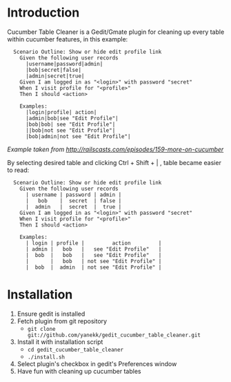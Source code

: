 Introduction
============

Cucumber Table Cleaner is a Gedit/Gmate plugin for cleaning up every table within cucumber features, in this example:

      Scenario Outline: Show or hide edit profile link
        Given the following user records
          |username|password|admin|
          |bob|secret|false|
          |admin|secret|true|
        Given I am logged in as "<login>" with password "secret"
        When I visit profile for "<profile>"
        Then I should <action>

        Examples:
          |login|profile| action|
          |admin|bob|see "Edit Profile"|
          |bob|bob| see "Edit Profile"|
          ||bob|not see "Edit Profile"|
          |bob|admin|not see "Edit Profile"|

*Example taken from http://railscasts.com/episodes/159-more-on-cucumber*

By selecting desired table and clicking Ctrl + Shift + | , table became easier to read:

      Scenario Outline: Show or hide edit profile link
        Given the following user records
          | username | password | admin |
          |   bob    |  secret  | false |
          |  admin   |  secret  |  true |
        Given I am logged in as "<login>" with password "secret"
        When I visit profile for "<profile>"
        Then I should <action>

        Examples:
          | login | profile |         action         |
          | admin |   bob   |   see "Edit Profile"   |
          |  bob  |   bob   |   see "Edit Profile"   |
          |       |   bob   | not see "Edit Profile" |
          |  bob  |  admin  | not see "Edit Profile" |

Installation
============
1. Ensure gedit is installed
2. Fetch plugin from git repository
    *   `git clone git://github.com/yanekk/gedit_cucumber_table_cleaner.git`
3. Install it with installation script
    *   `cd gedit_cucumber_table_cleaner`
    *   `./install.sh`
4. Select plugin's checkbox in gedit's Preferences window
5. Have fun with cleaning up cucumber tables

